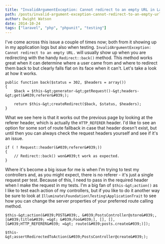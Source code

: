 ```yaml
---
title: "InvalidArgumentException: Cannot redirect to an empty URL in Laravel"
path: /posts/invalid-argument-exception-cannot-redirect-to-an-empty-url-in-laravel
author: Dwight Watson
date: 2014-10-24
tags: ["laravel", "php", "phpunit", "testing"]
---
```


I&#039;ve come across this issue a couple of times now; both from it showing up in my application logs but also when testing. `InvalidArgumentException: Cannot redirect to an empty URL.` will usually show up when you are redirecting with the handy `Redirect::back()` method. This method works great when it can determine where a user came from and where to redirect them back to but clearly falls flat on its face when it can&#039;t. Let&#039;s take a look at how it works.

    public function back($status = 302, $headers = array())
    {
        $back = $this-&gt;generator-&gt;getRequest()-&gt;headers-&gt;get(&#039;referer&#039;);

        return $this-&gt;createRedirect($back, $status, $headers);
    }

What we see here is that it works out the previous page by looking at the referer header, which is actually the `HTTP_REFERER` header. I&#039;d like to see an option for some sort of route fallback in case that header doesn&#039;t exist, but until then you can always check the request headers yourself and see if it&#039;s an issue.

    if ( ! Request::header(&#039;referer&#039;))
    {
        // Redirect::back() won&#039;t work as expected.
    }

Where it&#039;s become a big issue for me is when I&#039;m trying to test my controllers and, as you might expect, there is no referer - it&#039;s just a single request per test. Because of this, I need to pass in the required header when I make the request in my tests. I&#039;m a big fan of `$this-&gt;action()` as I like to test each action of my controllers, but if you like to do it another way be sure to look at `Illuminate\Foundation\Testing\ApplicationTrait` to see how you can change the server properties of your preferred route calling method.

    $this-&gt;action(&#039;POST&#039;, &#039;PostsController@store&#039;, [&#039;title&#039; =&gt; &#039;Foo&#039;], [], [], [&#039;HTTP_REFERER&#039; =&gt; route(&#039;posts.create&#039;)]);

    $this-&gt;assertRedirectedToAction(&#039;PostsController@create&#039;);
